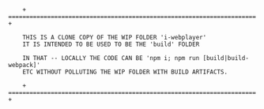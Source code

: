 


		+ ====================================================================== +

		THIS IS A CLONE COPY OF THE WIP FOLDER 'i-webplayer'
		IT IS INTENDED TO BE USED TO BE THE 'build' FOLDER

		IN THAT -- LOCALLY THE CODE CAN BE 'npm i; npm run [build|build-webpack]'
		ETC WITHOUT POLLUTING THE WIP FOLDER WITH BUILD ARTIFACTS.

		+ ====================================================================== +
